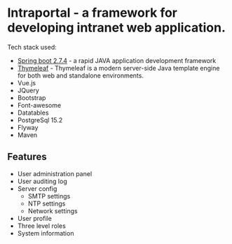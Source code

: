 # Intraportal - a framework for developing intranet web application.
Tech stack used:
- [Spring boot 2.7.4](https://start.spring.io/) - a rapid JAVA application development framework
- [Thymeleaf](https://www.thymeleaf.org/) - Thymeleaf is a modern server-side Java template engine for both web and standalone environments.
- Vue.js
- JQuery
- Bootstrap
- Font-awesome
- Datatables
- PostgreSql 15.2
- Flyway
- Maven

## Features

- User administration panel
- User auditing log
- Server config
    - SMTP settings
    - NTP settings
    - Network settings
- User profile
- Three level roles
- System information
